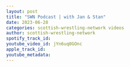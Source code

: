 ```yaml
---
layout: post
title: "SWN Podcast | with Jan & Stan"
date: 2023-06-28
categories: scottish-wrestling-network videos
author: scottish-wrestling-network
spotify_track_id: 
youtube_video_id: jYn6uq0GOnc
apple_track_id: 
youtube_metadata: 
---
```


